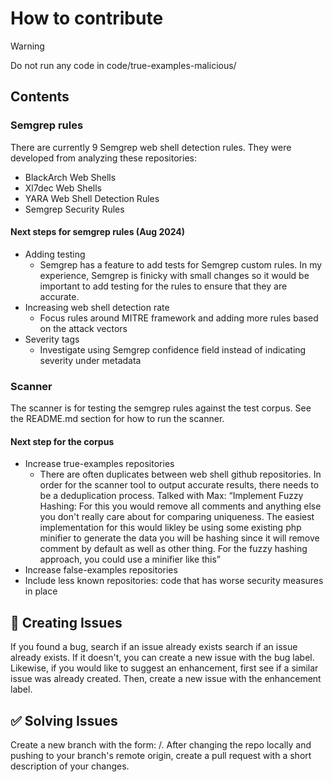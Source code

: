 # How to contribute

> [!WARNING]
> Do not run any code in code/true-examples-malicious/

## Contents
### Semgrep rules
There are currently 9 Semgrep web shell detection rules. 
They were developed from analyzing these repositories:
- BlackArch Web Shells
- Xl7dec Web Shells
- YARA Web Shell Detection Rules
- Semgrep Security Rules

#### Next steps for semgrep rules (Aug 2024)
- Adding testing
  - Semgrep has a feature to add tests for Semgrep custom rules. In my experience, Semgrep is finicky with small changes so it would be important to add testing for the rules to ensure that they are accurate.
- Increasing web shell detection rate
  - Focus rules around MITRE framework and adding more rules based on the attack vectors
- Severity tags
  - Investigate using Semgrep confidence field instead of indicating severity under metadata

### Scanner
The scanner is for testing the semgrep rules against the test corpus. See the README.md section for how to run the scanner.

#### Next step for the corpus

- Increase true-examples repositories
  - There are often duplicates between web shell github repositories. In order for the scanner tool to output accurate results, there needs to be a deduplication process. Talked with Max: “Implement Fuzzy Hashing: For this you would remove all comments and anything else you don't really care about for comparing uniqueness. The easiest implementation for this would likley be using some existing php minifier to generate the data you will be hashing since it will remove comment by default as well as other thing. For the fuzzy hashing approach, you could use a minifier like this”
- Increase false-examples repositories
- Include less known repositories: code that has worse security measures in place



## :bug: Creating Issues
If you found a bug, search if an issue already exists search if an issue already exists. If it doesn't, you can create a new issue with the bug label. Likewise, if you would like to suggest an enhancement, first see if a similar issue was already created. Then, create a new issue with the enhancement label.

## :white_check_mark: Solving Issues
Create a new branch with the form: <username>/<branch-function>. After changing the repo locally and pushing to your branch's remote origin, create a pull request with a short description of your changes.
